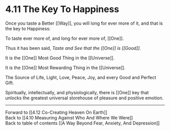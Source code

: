 # 4.11 The Key To Happiness

Once you taste a Better [[Way]], you will long for ever more of it, and that is the key to Happiness: 

To taste ever more of, and long for ever more of, [[One]]. 

Thus it has been said, _Taste and See that the [[One]] is [[Good]]._ 

It is the [[One]] Most Good Thing in the [[Universe]]. 

It is the [[One]] Most Rewarding Thing in the [[Universe]].  

The Source of Life, Light, Love, Peace, Joy, and every Good and Perfect Gift. 

Spiritually, intellectually, and physiologically, there is [[One]] key that unlocks the greatest universal storehouse of pleasure and positive emotion. 

___

Forward to [[4.12 Co-Creating Heaven On Earth]]        
Back to [[4.10 Measuring Against Who And Where We Were]]      
Back to table of contents [[A Way Beyond Fear, Anxiety, And Depression]]   
